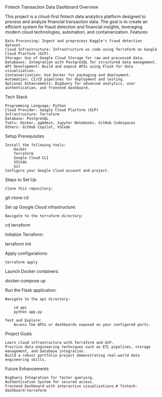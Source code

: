 Fintech Transaction Data Dashboard
Overview

This project is a cloud-first fintech data analytics platform designed to process and analyze financial transaction data. The goal is to create an efficient system for fraud detection and financial insights, leveraging modern cloud technologies, automation, and containerization.
Features

    Data Processing: Ingest and preprocess Kaggle's fraud detection dataset.
    Cloud Infrastructure: Infrastructure as code using Terraform on Google Cloud Platform (GCP).
    Storage: Use of Google Cloud Storage for raw and processed data.
    Databases: Integration with PostgreSQL for structured data management.
    API Development: Build and expose APIs using Flask for data visualization.
    Containerization: Use Docker for packaging and deployment.
    Automation: CI/CD pipelines for deployment and testing.
    Optional Enhancements: BigQuery for advanced analytics, user authentication, and frontend dashboard.

Tech Stack

    Programming Language: Python
    Cloud Provider: Google Cloud Platform (GCP)
    Infrastructure: Terraform
    Database: PostgreSQL
    Tools: Docker, pgAdmin, Jupyter Notebooks, GitHub Codespaces
    Others: GitHub Copilot, VSCode

Setup
Prerequisites

    Install the following tools:
        Docker
        Terraform
        Google Cloud CLI
        VSCode
        Git
    Configure your Google Cloud account and project.

Steps to Set Up

    Clone this repository:

git clone <repository-url>
cd <repository-folder>

Set up Google Cloud infrastructure:

    Navigate to the terraform directory:

cd terraform

Initialize Terraform:

terraform init

Apply configurations:

    terraform apply

Launch Docker containers:

docker-compose up

Run the Flask application:

    Navigate to the api directory:

        cd api
        python app.py

    Test and Explore:
        Access the APIs or dashboards exposed on your configured ports.

Project Goals

    Learn cloud infrastructure with Terraform and GCP.
    Practice data engineering techniques such as ETL pipelines, storage management, and database integration.
    Build a robust portfolio project demonstrating real-world data engineering skills.

Future Enhancements

    BigQuery Integration for faster querying.
    Authentication System for secured access.
    Frontend Dashboard with interactive visualizations.# fintech-dashboard-terraform
